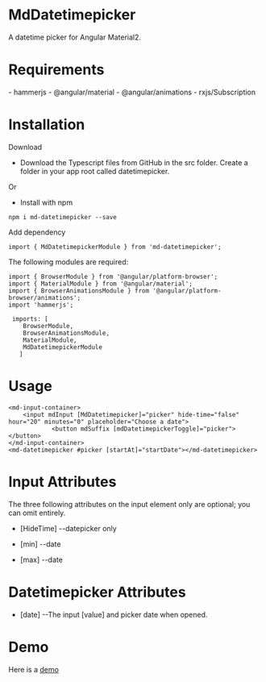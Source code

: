 # MdDatetimepicker
A datetime picker for Angular Material2.


<h1>Requirements</h1>
- hammerjs
- @angular/material
- @angular/animations
- rxjs/Subscription


<h1>Installation</h1>


Download

- Download the Typescript files from GitHub in the src folder. Create a folder in your app root called datetimepicker.

Or

- Install with npm


```
npm i md-datetimepicker --save
```

Add dependency

```
import { MdDatetimepickerModule } from 'md-datetimepicker';
```

The following modules are required:

```
import { BrowserModule } from '@angular/platform-browser';
import { MaterialModule } from '@angular/material';
import { BrowserAnimationsModule } from '@angular/platform-browser/animations';
import 'hammerjs';

 imports: [
    BrowserModule,
    BrowserAnimationsModule,
    MaterialModule,
    MdDatetimepickerModule
   ]
```

<h1>Usage</h1>

```
<md-input-container>
    <input mdInput [MdDatetimepicker]="picker" hide-time="false" hour="20" minutes="0" placeholder="Choose a date">
		    <button mdSuffix [mdDatetimepickerToggle]="picker"></button>
</md-input-container>
<md-datetimepicker #picker [startAt]="startDate"></md-datetimepicker>
```

<h1>Input Attributes</h1>

The three following attributes on the <bold>input</bold> element only are optional; you can omit entirely.

- [HideTime] --datepicker only

- [min] --date

- [max] --date


<h1>Datetimepicker Attributes</h1>

- [date]  --The input [value] and picker date when opened.

<h1>Demo</h1>
Here is a <a href="http://components.mikemcanulty.com/">demo</a>
